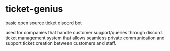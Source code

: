 # ticket-genius
basic open source ticket discord bot

used for companies that handle customer support/queries through discord. ticket management system that allows seamless private communication and support ticket creation between customers and staff.
